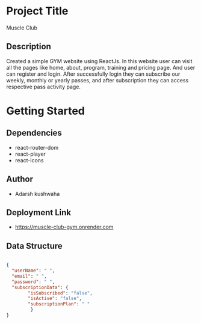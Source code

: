 # Project Title
Muscle Club
## Description
Created a simple GYM website using ReactJs. In this website user can visit all the pages like home, about, program, training and pricing page. And user can register and login. After successfully login they can subscribe our weekly, monthly or yearly passes, and after subscription they can access respective pass activity page.
# Getting Started

## Dependencies
* react-router-dom
* react-player
* react-icons

## Author
* Adarsh kushwaha

## Deployment Link 
* https://muscle-club-gym.onrender.com

## Data Structure 


```json

{
  "userName": " ",
  "email": " ",
  "password": " ",
  "subscriptionData": {
        "isSubscribed": "false",
        "isActive": "false",
        "subscriptionPlan": " "
         }
}

